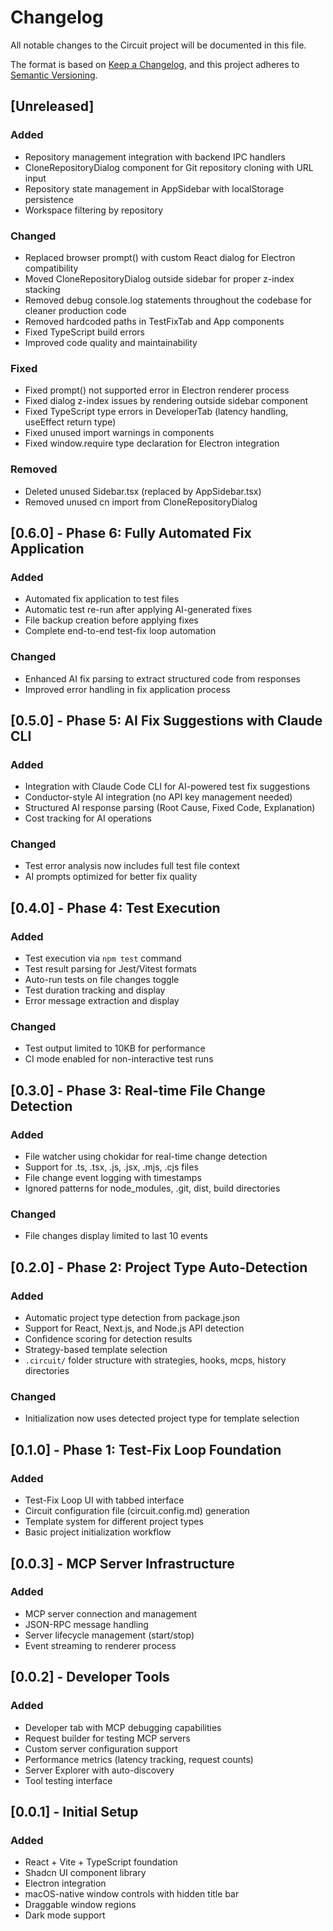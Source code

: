 # Changelog

All notable changes to the Circuit project will be documented in this file.

The format is based on [Keep a Changelog](https://keepachangelog.com/en/1.0.0/),
and this project adheres to [Semantic Versioning](https://semver.org/spec/v2.0.0.html).

## [Unreleased]

### Added
- Repository management integration with backend IPC handlers
- CloneRepositoryDialog component for Git repository cloning with URL input
- Repository state management in AppSidebar with localStorage persistence
- Workspace filtering by repository

### Changed
- Replaced browser prompt() with custom React dialog for Electron compatibility
- Moved CloneRepositoryDialog outside sidebar for proper z-index stacking
- Removed debug console.log statements throughout the codebase for cleaner production code
- Removed hardcoded paths in TestFixTab and App components
- Fixed TypeScript build errors
- Improved code quality and maintainability

### Fixed
- Fixed prompt() not supported error in Electron renderer process
- Fixed dialog z-index issues by rendering outside sidebar component
- Fixed TypeScript type errors in DeveloperTab (latency handling, useEffect return type)
- Fixed unused import warnings in components
- Fixed window.require type declaration for Electron integration

### Removed
- Deleted unused Sidebar.tsx (replaced by AppSidebar.tsx)
- Removed unused cn import from CloneRepositoryDialog

## [0.6.0] - Phase 6: Fully Automated Fix Application

### Added
- Automated fix application to test files
- Automatic test re-run after applying AI-generated fixes
- File backup creation before applying fixes
- Complete end-to-end test-fix loop automation

### Changed
- Enhanced AI fix parsing to extract structured code from responses
- Improved error handling in fix application process

## [0.5.0] - Phase 5: AI Fix Suggestions with Claude CLI

### Added
- Integration with Claude Code CLI for AI-powered test fix suggestions
- Conductor-style AI integration (no API key management needed)
- Structured AI response parsing (Root Cause, Fixed Code, Explanation)
- Cost tracking for AI operations

### Changed
- Test error analysis now includes full test file context
- AI prompts optimized for better fix quality

## [0.4.0] - Phase 4: Test Execution

### Added
- Test execution via `npm test` command
- Test result parsing for Jest/Vitest formats
- Auto-run tests on file changes toggle
- Test duration tracking and display
- Error message extraction and display

### Changed
- Test output limited to 10KB for performance
- CI mode enabled for non-interactive test runs

## [0.3.0] - Phase 3: Real-time File Change Detection

### Added
- File watcher using chokidar for real-time change detection
- Support for .ts, .tsx, .js, .jsx, .mjs, .cjs files
- File change event logging with timestamps
- Ignored patterns for node_modules, .git, dist, build directories

### Changed
- File changes display limited to last 10 events

## [0.2.0] - Phase 2: Project Type Auto-Detection

### Added
- Automatic project type detection from package.json
- Support for React, Next.js, and Node.js API detection
- Confidence scoring for detection results
- Strategy-based template selection
- `.circuit/` folder structure with strategies, hooks, mcps, history directories

### Changed
- Initialization now uses detected project type for template selection

## [0.1.0] - Phase 1: Test-Fix Loop Foundation

### Added
- Test-Fix Loop UI with tabbed interface
- Circuit configuration file (circuit.config.md) generation
- Template system for different project types
- Basic project initialization workflow

## [0.0.3] - MCP Server Infrastructure

### Added
- MCP server connection and management
- JSON-RPC message handling
- Server lifecycle management (start/stop)
- Event streaming to renderer process

## [0.0.2] - Developer Tools

### Added
- Developer tab with MCP debugging capabilities
- Request builder for testing MCP servers
- Custom server configuration support
- Performance metrics (latency tracking, request counts)
- Server Explorer with auto-discovery
- Tool testing interface

## [0.0.1] - Initial Setup

### Added
- React + Vite + TypeScript foundation
- Shadcn UI component library
- Electron integration
- macOS-native window controls with hidden title bar
- Draggable window regions
- Dark mode support
